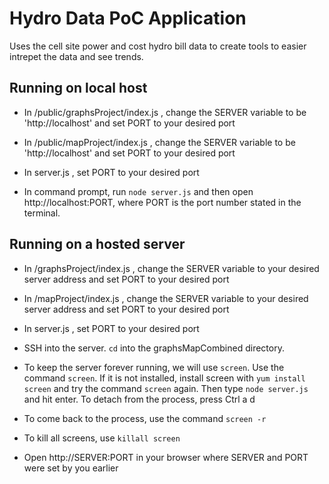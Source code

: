 ﻿# Hydro Data PoC Application
 Uses the cell site power and cost hydro bill data to create tools to easier intrepet the data and see trends. 
 
 ## Running on local host
  - In /public/graphsProject/index.js , change the SERVER variable to be 'http://localhost' and set PORT to your desired port
  - In /public/mapProject/index.js , change the SERVER variable to be 'http://localhost' and set PORT to your desired port
  - In server.js , set PORT to your desired port
 
  - In command prompt, run `node server.js` and then open http://localhost:PORT, where PORT is the port number stated in the terminal. 
 
 ## Running on a hosted server
  - In /graphsProject/index.js , change the SERVER variable to your desired server address and set PORT to your desired port
  - In /mapProject/index.js , change the SERVER variable to your desired server address and set PORT to your desired port
  - In server.js , set PORT to your desired port
 
  - SSH into the server. `cd` into the graphsMapCombined directory. 
  - To keep the server forever running, we will use `screen`. Use the command `screen`. If it is not installed, install screen with `yum install screen` and try the command `screen` again. Then type `node server.js` and hit enter. To detach from the process, press Ctrl a d
  - To come back to the process, use the command `screen -r`
  - To kill all screens, use `killall screen`
  - Open http://SERVER:PORT in your browser where SERVER and PORT were set by you earlier 
